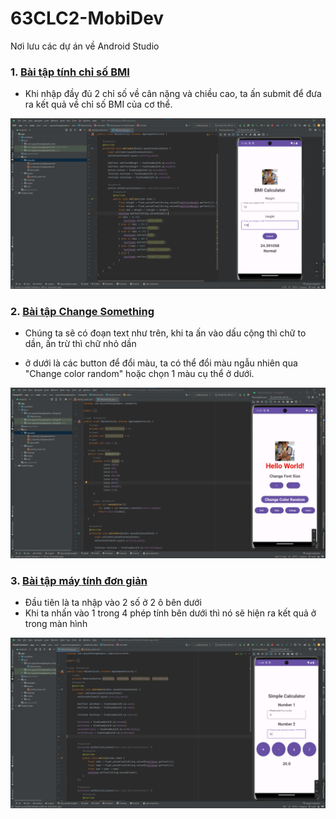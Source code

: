 # 63CLC2-MobiDev
Nơi lưu các dự án về Android Studio
### 1. [Bài tập tính chỉ số BMI](./BMI/app/src/main/java/com/nguyenhoangbaophuc/bmi/MainActivity.java)
- Khi nhập đầy đủ 2 chỉ số về cân nặng và chiều cao, ta ấn submit để đưa ra kết quả về chỉ số BMI của cơ thể.
<img src ="./BMI/app/src/main/res/drawable/img.png">

### 2. [Bài tập Change Something](./ChangeSth/app/src/main/java/com/nguyenhoangbaophuc/changesth/MainActivity.java)
- Chúng ta sẽ có đoạn text như trên, khi ta ấn vào dấu cộng thì chữ to dần, ấn trừ thì chữ nhỏ dần

- ở dưới là các button để đổi màu, ta có thể đổi màu ngẫu nhiên qua "Change color random" hoặc chọn 1 màu cụ thể ở dưới.
<img src = "./ChangeSth/app/src/main/res/drawable/img.png">

### 3. [Bài tập máy tính đơn giản](./SimpleCalculator/app/src/main/java/com/nguyenhoangbaophuc/simplecalculator/MainActivity.java)
- Đầu tiên là ta nhập vào 2 số ở 2 ô bên dưới
- Khi ta nhấn vào 1 trong 4 phép tính bên dưới thì nó sẽ hiện ra kết quả ở trong màn hình

<img src="./SimpleCalculator/app/src/main/res/drawable/img.png">